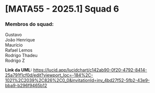 # [MATA55 - 2025.1] Squad 6

### Membros do squad:
Gustavo  
João Henrique  
Maurício  
Rafael Lemos  
Rodrigo Thadeu  
Rodrigo Z  

**Link da UML:** https://lucid.app/lucidchart/c142ab90-0f20-4792-8414-25a791f1cf0d/edit?viewport_loc=-184%2C-1021%2C2039%2C826%2C0_0&invitationId=inv_4bd27f52-5fb2-43e9-bba9-b296f9465b12
